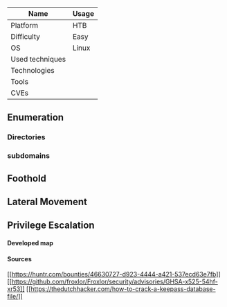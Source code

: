 | Name            | Usage |
| --------------- | ----- |
| Platform        | HTB   |
| Difficulty      | Easy  |
| OS              | Linux |
| Used techniques |       |
| Technologies    |       |
| Tools           |       |
| CVEs            |       |

## Enumeration





### Directories





### subdomains



## Foothold




## Lateral Movement




## Privilege Escalation




#### Developed map



#### Sources
[[https://huntr.com/bounties/46630727-d923-4444-a421-537ecd63e7fb]]
[[https://github.com/froxlor/Froxlor/security/advisories/GHSA-x525-54hf-xr53]]
[[https://thedutchhacker.com/how-to-crack-a-keepass-database-file/]]